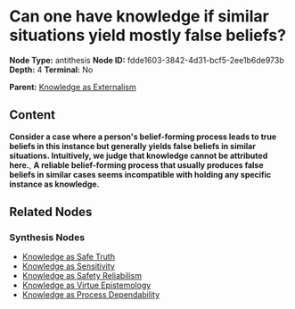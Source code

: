 # Can one have knowledge if similar situations yield mostly false beliefs?

**Node Type:** antithesis
**Node ID:** fdde1603-3842-4d31-bcf5-2ee1b6de973b
**Depth:** 4
**Terminal:** No

**Parent:** [Knowledge as Externalism](knowledge-as-externalism-synthesis-958a014c-7eed-494e-8147-f8cedcfd661f.md)

## Content

**Consider a case where a person's belief-forming process leads to true beliefs in this instance but generally yields false beliefs in similar situations. Intuitively, we judge that knowledge cannot be attributed here.**, **A reliable belief-forming process that usually produces false beliefs in similar cases seems incompatible with holding any specific instance as knowledge.**

## Related Nodes

### Synthesis Nodes

- [Knowledge as Safe Truth](knowledge-as-safe-truth-synthesis-4480949d-0ead-4ce4-86d5-9571d12af39c.md)
- [Knowledge as Sensitivity](knowledge-as-sensitivity-synthesis-1ad9daf1-d67f-4a24-834e-6d407d04c745.md)
- [Knowledge as Safety Reliabilism](knowledge-as-safety-reliabilism-synthesis-82eaf05d-ad04-44f6-81cb-e1a96688bd59.md)
- [Knowledge as Virtue Epistemology](knowledge-as-virtue-epistemology-synthesis-027ff8fd-e935-477d-af60-a6e1f19561b0.md)
- [Knowledge as Process Dependability](knowledge-as-process-dependability-synthesis-569ec9a8-c24e-40c3-bc23-ab55e3a60017.md)
